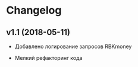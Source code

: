 # Changelog

## v1.1 (2018-05-11)

- Добавлено логирование запросов RBKmoney

- Мелкий рефакторинг кода